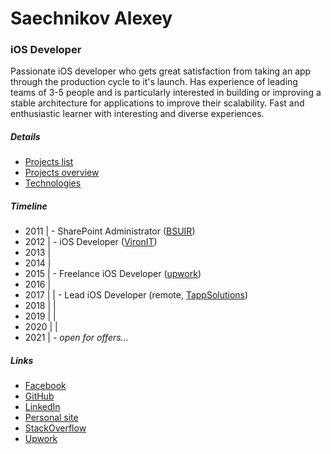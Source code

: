 
# Saechnikov Alexey

### iOS Developer

Passionate iOS developer who gets great satisfaction from taking an app through the production cycle to it's launch. Has experience of leading teams of 3-5 people and is particularly interested in building or improving a stable architecture for applications to improve their scalability. Fast and enthusiastic learner with interesting and diverse experiences.

##### Details

- [Projects list](projects_list.md)
- [Projects overview](projects_overview.md)
- [Technologies](technologies_list.md)

##### Timeline

- 2011 | - SharePoint Administrator ([BSUIR](https://bsuir.by))  
- 2012 | - iOS Developer ([VironIT](https://vironit.com))  
- 2013 |
- 2014 |
- 2015 | - Freelance iOS Developer ([upwork](https://www.upwork.com/freelancers/~0164318e9deae07ccb))
- 2016 |
- 2017 | | - Lead iOS Developer (remote, [TappSolutions](https://www.tappsolutions.com/))
- 2018 | |
- 2019 | |
- 2020 | |
- 2021 | - *open for offers...*

##### Links

- [Facebook](https://www.facebook.com/fizzy871)   
- [GitHub](https://github.com/fizzy871)  
- [LinkedIn](https://www.linkedin.com/in/saechnikov/)  
- [Personal site](http://saechnikov.com)  
- [StackOverflow](https://stackoverflow.com/users/1885345/alexey-saechnikov)
- [Upwork](https://www.upwork.com/freelancers/~0164318e9deae07ccb)   

